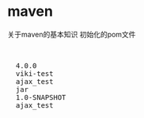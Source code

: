 # maven
关于maven的基本知识
初始化的pom文件
<pre>
<?xml version="1.0" encoding="UTF-8"?>
<project xmlns="http://maven.apache.org/POM/4.0.0" xmlns:xsi="http://www.w3.org/2001/XMLSchema-instance" xsi:schemaLocation="http://maven.apache.org/POM/4.0.0 http://maven.apache.org/maven-v4_0_0.xsd">  
  <modelVersion>4.0.0</modelVersion>
  <groupId>viki-test</groupId>
  <artifactId>ajax_test</artifactId>
  <packaging>jar</packaging>
  <version>1.0-SNAPSHOT</version>
  <name>ajax_test</name>
    
</project>

</pre>
